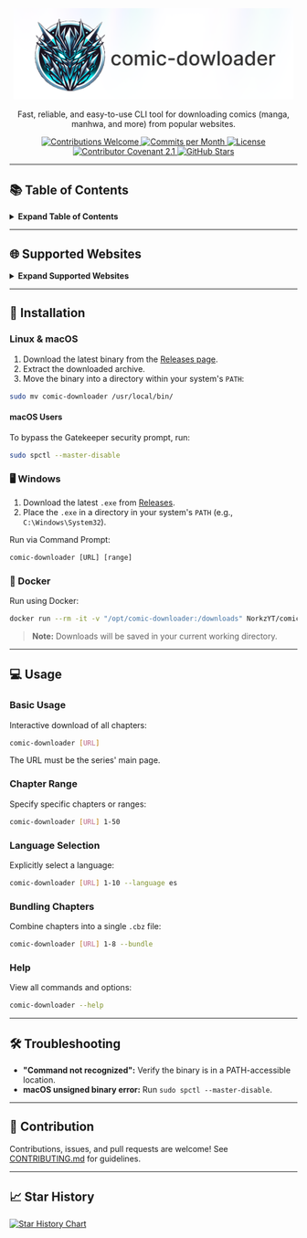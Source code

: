 <p align="center">
    <img src="docs/content/assets/img/comic-downloader-cover-rl.png" width="490" alt="Comic Downloader">
</p>

<p align="center">
  Fast, reliable, and easy-to-use CLI tool for downloading comics (manga, manhwa, and more) from popular websites.
</p>

<div align="center">
  <!-- Contributions Welcome -->
  <a href="CODE_OF_CONDUCT.md" target="_blank">
    <img src="https://img.shields.io/badge/contributions-welcome-brightgreen?logo=github" alt="Contributions Welcome">
  </a>
  <!-- Commits per Month -->
  <a href="https://github.com/NorkzYT/comic-downloader/pulse" target="_blank">
    <img src="https://img.shields.io/github/commit-activity/m/NorkzYT/comic-downloader" alt="Commits per Month">
  </a>
  <!-- License -->
  <a href="https://github.com/NorkzYT/comic-downloader/blob/main/LICENSE" target="_blank">
    <img src="https://img.shields.io/badge/license-GNUv3-purple" alt="License">
  </a>
  <!-- Contributor Covenant -->
  <a href="https://contributor-covenant.org/version/2/1/code_of_conduct/" target="_blank">
    <img src="https://img.shields.io/badge/Contributor%20Covenant-2.1-purple" alt="Contributor Covenant 2.1">
  </a>
  <!-- GitHub Stars -->
  <a href="https://github.com/NorkzYT/comic-downloader/stargazers" target="_blank">
    <img src="https://img.shields.io/github/stars/NorkzYT/comic-downloader" alt="GitHub Stars">
  </a>
</div>

---

## 📚 Table of Contents

<details>
<summary><strong>Expand Table of Contents</strong></summary>

- [Supported Websites](#-supported-websites)
- [Installation](#-installation)
  - [Linux & macOS](#linux--macos)
  - [Windows](#%EF%B8%8F-windows)
  - [Docker](#-docker)
- [Usage](#-usage)
  - [Basic Usage](#basic-usage)
  - [Chapter Range](#chapter-range)
  - [Language Selection](#language-selection)
  - [Bundling Chapters](#bundling-chapters)
  - [Help](#help)
- [Troubleshooting](#%EF%B8%8F-troubleshooting)
- [Contribution](#-contribution)
- [Star History](#-star-history)

</details>

---

## 🌐 Supported Websites

<details>
<summary><strong>Expand Supported Websites</strong></summary>

Currently, the following sites are supported:

- [Asura Scans](https://asuracomic.net)
- [ChapManganato](https://chapmanganato.to)
- [InManga](https://inmanga.com)
- [LHTranslation](https://lhtranslation.net)
- [LSComic](https://lscomic.com)
- [Manga Monks](https://mangamonks.com)
- [Mangabat](https://mangabat.com)
- [Mangadex](https://mangadex.org)
- [Mangakakalot](https://mangakakalot.com) / [.tv](https://mangakakalot.tv)
- [Manganato](https://manganato.com)
- [Manganelo](https://manganelo.com) / [.tv](https://manganelo.tv)
- [Mangapanda](https://mangapanda.in)
- [ReadMangabat](https://readmangabat.com)
- [TCBScans](https://tcbscans.com) / [.net](https://www.tcbscans.net) / [.org](https://www.tcbscans.org)

If a site you use isn't listed, please [open an issue](https://github.com/NorkzYT/comic-downloader/issues) or contribute directly via pull request.

</details>

---

## 🚀 Installation

### Linux & macOS

1. Download the latest binary from the [Releases page](https://github.com/NorkzYT/comic-downloader/releases).
2. Extract the downloaded archive.
3. Move the binary into a directory within your system's `PATH`:

```bash
sudo mv comic-downloader /usr/local/bin/
```

#### macOS Users

To bypass the Gatekeeper security prompt, run:

```bash
sudo spctl --master-disable
```

### 🖥️ Windows

1. Download the latest `.exe` from [Releases](https://github.com/NorkzYT/comic-downloader/releases).
2. Place the `.exe` in a directory in your system's `PATH` (e.g., `C:\Windows\System32`).

Run via Command Prompt:

```cmd
comic-downloader [URL] [range]
```

### 🐳 Docker

Run using Docker:

```bash
docker run --rm -it -v "/opt/comic-downloader:/downloads" NorkzYT/comic-downloader --help
```

> **Note:** Downloads will be saved in your current working directory.

---

## 💻 Usage

### Basic Usage

Interactive download of all chapters:

```bash
comic-downloader [URL]
```

The URL must be the series' main page.

### Chapter Range

Specify specific chapters or ranges:

```bash
comic-downloader [URL] 1-50
```

### Language Selection

Explicitly select a language:

```bash
comic-downloader [URL] 1-10 --language es
```

### Bundling Chapters

Combine chapters into a single `.cbz` file:

```bash
comic-downloader [URL] 1-8 --bundle
```

### Help

View all commands and options:

```bash
comic-downloader --help
```

---

## 🛠️ Troubleshooting

- **"Command not recognized":** Verify the binary is in a PATH-accessible location.
- **macOS unsigned binary error:** Run `sudo spctl --master-disable`.

---

## 🤝 Contribution

Contributions, issues, and pull requests are welcome! See [CONTRIBUTING.md](CONTRIBUTING.md) for guidelines.

---

## 📈 Star History

<a href="https://star-history.com/#NorkzYT/comic-downloader">
  <picture>
    <source media="(prefers-color-scheme: dark)" srcset="https://api.star-history.com/svg?repos=NorkzYT/comic-downloader&type=Date&theme=dark">
    <source media="(prefers-color-scheme: light)" srcset="https://api.star-history.com/svg?repos=NorkzYT/comic-downloader&type=Date">
    <img alt="Star History Chart" src="https://api.star-history.com/svg?repos=NorkzYT/comic-downloader&type=Date">
  </picture>
</a>
